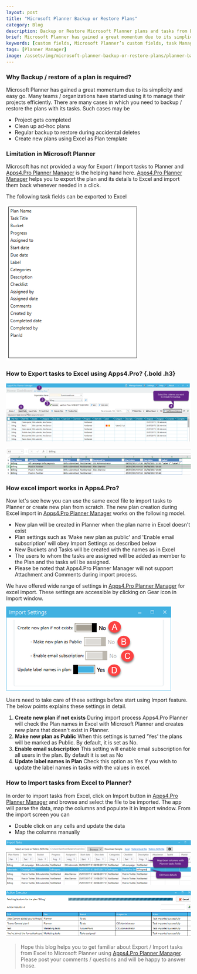 ```yaml
---
layout: post
title: "Microsoft Planner Backup or Restore Plans"
category: Blog
description: Backup or Restore Microsoft Planner plans and tasks from Excel
brief: Microsoft Planner has gained a great momentum due to its simplicity and easy go.
keywords: [custom fields, Microsoft Planner’s custom fields, task Manager fields , Apps4.Pro Planner Manager, office 365 Planner task manager]
tags: [Planner Manager]
image: /assets/img/microsoft-planner-backup-or-restore-plans/planner-backup-restore-header.png
---
```


### Why Backup / restore of a plan is required? 

Microsoft Planner has gained a great momentum due to its simplicity and
easy go. Many teams / organizations have started using it to manage
their projects efficiently. There are many cases in which you need to
backup / restore the plans with its tasks. Such cases may be

-   Project gets completed
-   Clean up ad-hoc plans
-   Regular backup to restore during accidental deletes
-   Create new plans using Excel as Plan template

### Limitation in Microsoft Planner 

Microsoft has not provided a way for Export / Import tasks to Planner
and [Apps4.Pro Planner Manager](http://apps4.pro/planner-manager.aspx)
is the helping hand here. [Apps4.Pro Planner
Manager](http://apps4.pro/planner-manager.aspx) helps you to export the
plan and its details to Excel and import them back whenever needed in a
click.

 The following task fields can be exported to Excel

![](/assets/img/microsoft-planner-backup-or-restore-plans/01-task-fields.png)


### How to Export tasks to Excel using Apps4.Pro? {.bold .h3}


![](/assets/img/microsoft-planner-backup-or-restore-plans/02-export-tasks.png)

![](/assets/img/microsoft-planner-backup-or-restore-plans/03-export-tasks.png)


### How excel import works in Apps4.Pro? 

Now let's see how you can use the same excel file to import tasks to
Planner or create new plan from scratch. The new plan creation during
Excel import in [Apps4.Pro Planner
Manager](http://apps4.pro/planner-manager.aspx) works on the following
model.

-   New plan will be created in Planner when the plan name in Excel
    doesn't exist
-   Plan settings such as 'Make new plan as public' and 'Enable email
    subscription' will obey Import Settings as described below
-   New Buckets and Tasks will be created with the names as in Excel
-   The users to whom the tasks are assigned will be added as member to
    the Plan and the tasks will be assigned.
-   Please be noted that Apps4.Pro Planner Manager will not support
    Attachment and Comments during import process.

We have offered wide range of settings in [Apps4.Pro Planner
Manager](http://apps4.pro/planner-manager.aspx) for excel import. These
settings are accessible by clicking on Gear icon in Import window.

![](/assets/img/microsoft-planner-backup-or-restore-plans/04-import-settings.png)

Users need to take care of these settings before start using Import
feature. The below points explains these settings in detail.

1.  **Create new plan if not exists**
     During import process Apps4.Pro Planner will check the Plan names
    in Excel with Microsoft Planner and creates new plans that doesn't
    exist in Planner.
2.  **Make new plan as Public**
     When this settings is turned 'Yes' the plans will be marked as
    Public. By default, it is set as No.
3.  **Enable email subscription**
     This setting will enable email subscription for all users in the
    plan. By default it is set as No
4.  **Update label names in Plan**
     Check this option as Yes if you wish to update the label names in
    tasks with the values in excel.

### How to Import tasks from Excel to Planner? 

In order to import tasks from Excel, click on Import button in
[Apps4.Pro Planner Manager](http://apps4.pro/planner-manager.aspx) and
browse and select the file to be imported. The app will parse the data,
map the columns and populate it in Import window. From the import screen
you can

-   Double click on any cells and update the data
-   Map the columns manually

![](/assets/img/microsoft-planner-backup-or-restore-plans/05-import-task.png)

![](/assets/img/microsoft-planner-backup-or-restore-plans/06-action-executor.png)

> Hope this blog helps you to get familiar about Export / Import tasks
from Excel to Microsoft Planner using [Apps4.Pro Planner
Manager](http://apps4.pro/planner-manager.aspx). Please post your
comments / questions and will be happy to answer those.
